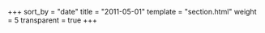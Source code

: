 +++
sort_by = "date"
title = "2011-05-01"
template = "section.html"
weight = 5
transparent = true
+++